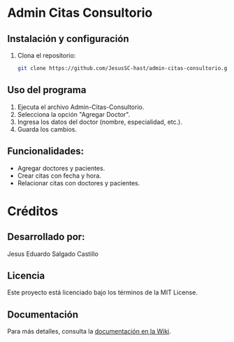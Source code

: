 # Admin Citas Consultorio

## Instalación y configuración
1. Clona el repositorio:
    ```sh
    git clone https://github.com/JesusSC-hast/admin-citas-consultorio.git
    ```

## Uso del programa
1. Ejecuta el archivo Admin-Citas-Consultorio.
2. Selecciona la opción "Agregar Doctor".
3. Ingresa los datos del doctor (nombre, especialidad, etc.).
4. Guarda los cambios.

## Funcionalidades:
- Agregar doctores y pacientes.
- Crear citas con fecha y hora.
- Relacionar citas con doctores y pacientes.

# Créditos
## Desarrollado por:
Jesus Eduardo Salgado Castillo

## Licencia
Este proyecto está licenciado bajo los términos de la MIT License.

## Documentación
Para más detalles, consulta la [documentación en la Wiki](https://github.com/JesusSC-hast/admin-citas-consultorio/wiki).